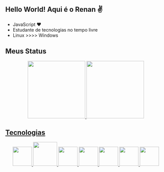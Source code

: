 ## Hello World! Aqui é o Renan ✌️
- JavaScript ❤️<br>
- Estudante de tecnologias no tempo livre<br>
- Linux >>>> Windows<br>

## Meus Status
<div align="center">
  <a href="https://github.com/renan823">
  <img height="180em" src="https://github-readme-stats.vercel.app/api?username=renan823&show_icons=true&theme=dracula&include_all_commits=true&count_private=true"/>
  <img height="180em" src="https://github-readme-stats.vercel.app/api/top-langs/?username=renan823&layout=compact&langs_count=7&theme=dracula"/>
</div>
  
## Tecnologias
<div align="center">
  <img height="60" src="https://cdn.jsdelivr.net/gh/devicons/devicon/icons/html5/html5-original.svg" />
  <img height="75" src="https://cdn.jsdelivr.net/gh/devicons/devicon/icons/css3/css3-original-wordmark.svg" />
  <img height="60" src="https://cdn.jsdelivr.net/gh/devicons/devicon/icons/javascript/javascript-original.svg" />
  <img height="60" src="https://cdn.jsdelivr.net/gh/devicons/devicon/icons/typescript/typescript-original.svg" />
  <img height="60" src="https://cdn.jsdelivr.net/gh/devicons/devicon/icons/nodejs/nodejs-original.svg" />
  <img height="60" src="https://cdn.jsdelivr.net/gh/devicons/devicon/icons/react/react-original.svg" />
  <img height="60" src="https://cdn.jsdelivr.net/gh/devicons/devicon/icons/python/python-original.svg" />
</div>

        
          
